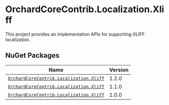 # OrchardCoreContrib.Localization.Xliff

This project provides an implementation APIs for supporting XLIFF localization.

## NuGet Packages

| Name                                                                                                                  | Version |
|-----------------------------------------------------------------------------------------------------------------------|---------|
| [`OrchardCoreContrib.Localization.Xliff`](https://www.nuget.org/packages/OrchardCoreContrib.Localization.Xliff/1.2.0) | 1.2.0   |
| [`OrchardCoreContrib.Localization.Xliff`](https://www.nuget.org/packages/OrchardCoreContrib.Localization.Xliff/1.1.0) | 1.1.0   |
| [`OrchardCoreContrib.Localization.Xliff`](https://www.nuget.org/packages/OrchardCoreContrib.Localization.Xliff/1.0.0) | 1.0.0   |

